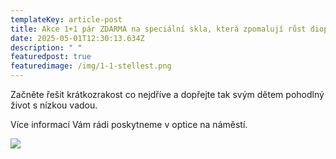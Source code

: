 ```yaml
---
templateKey: article-post
title: Akce 1+1 pár ZDARMA na speciální skla, která zpomalují růst dioptrií u dětí!
date: 2025-05-01T12:30:13.634Z
description: " "
featuredpost: true
featuredimage: /img/1-1-stellest.png
---
```

Z﻿ačněte řešit krátkozrakost co nejdříve a dopřejte tak svým dětem pohodlný život s nízkou vadou.

Více informací Vám rádi poskytneme v optice na náměstí.

![](/img/1-1-stellest.png)